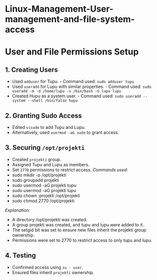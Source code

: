 # Linux-Management-User-management-and-file-system-access
# User and File Permissions Setup

## 1. Creating Users
- Used `adduser` for Tupu. - Command used: `sudo adduser tupu`
- Used `useradd` for Lupu with similar properties. - Command used: `sudo useradd -m -d /home/lupu -s /bin/bash -G lupu lupu`
- Created Hupu as a system user. - Command used: `sudo useradd --system --shell /bin/false hupu`

## 2. Granting Sudo Access
- Edited `visudo` to add Tupu and Lupu.
- Alternatively, used `usermod -aG sudo` to grant access.

## 3. Securing `/opt/projekti`
- Created `projekti` group.
- Assigned Tupu and Lupu as members.
- Set `2770` permissions to restrict access.
*Commands used:*
- sudo mkdir -p /opt/projekti
- sudo groupadd projekti
- sudo usermod -aG projekti tupu
- sudo usermod -aG projekti lupu
- sudo chown :projekti /opt/projekti
- sudo chmod 2770 /opt/projekti

*Explanation:*
- A directory /opt/projekti was created.
- A group projekti was created, and tupu and lupu were added to it.
- The setgid bit was set to ensure new files inherit the projekti group ownership.
- Permissions were set to 2770 to restrict access to only tupu and lupu.

## 4. Testing
- Confirmed access using `su - user`.
- Ensured files inherit `projekti` ownership.
